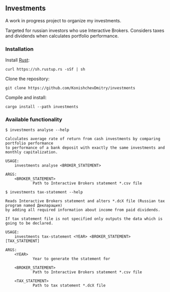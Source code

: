 ## Investments

A work in progress project to organize my investments.

Targeted for russian investors who use Interactive Brokers. Considers taxes and dividends when calculates portfolio performance.

### Installation

Install [Rust](https://www.rust-lang.org/):

`curl https://sh.rustup.rs -sSf | sh`

Clone the repository:

`git clone https://github.com/KonishchevDmitry/investments`

Compile and install:

`cargo install --path investments`

### Available functionality

```
$ investments analyse --help

Calculates average rate of return from cash investments by comparing portfolio performance
to performance of a bank deposit with exactly the same investments and monthly capitalization.

USAGE:
    investments analyse <BROKER_STATEMENT>

ARGS:
    <BROKER_STATEMENT>
            Path to Interactive Brokers statement *.csv file
```

```
$ investments tax-statement --help

Reads Interactive Brokers statement and alters *.dcX file (Russian tax program named Декларация)
by adding all required information about income from paid dividends.

If tax statement file is not specified only outputs the data which is going to be declared.

USAGE:
    investments tax-statement <YEAR> <BROKER_STATEMENT> [TAX_STATEMENT]

ARGS:
    <YEAR>
            Year to generate the statement for

    <BROKER_STATEMENT>
            Path to Interactive Brokers statement *.csv file

    <TAX_STATEMENT>
            Path to tax statement *.dcX file
```
